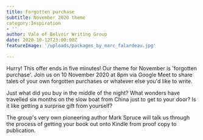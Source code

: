 ```yaml
---
title: Forgotten purchase
subtitle: November 2020 theme
category:Inspiration
- ''
author: Vale of Belvoir Writing Group
date: 2020-10-12T23:00:00Z
featureImage: '/uploads/packages_by_marc_falardeau.jpg'

---
```

Hurry! This offer ends in five minutes! Our theme for November is 'forgotten purchase'. Join us on 10 November 2020 at 8pm via Google Meet to share tales of your own forgotten purchases or whatever else you'd like to write. 

Just what did you buy in the middle of the night? What wonders have travelled six months on the slow boat from China just to get to your door? Is it like getting a surprise gift from yourself? 

The group's very own pioneering author Mark Spruce will talk us through the process of getting your book out onto Kindle from proof copy to publication.
